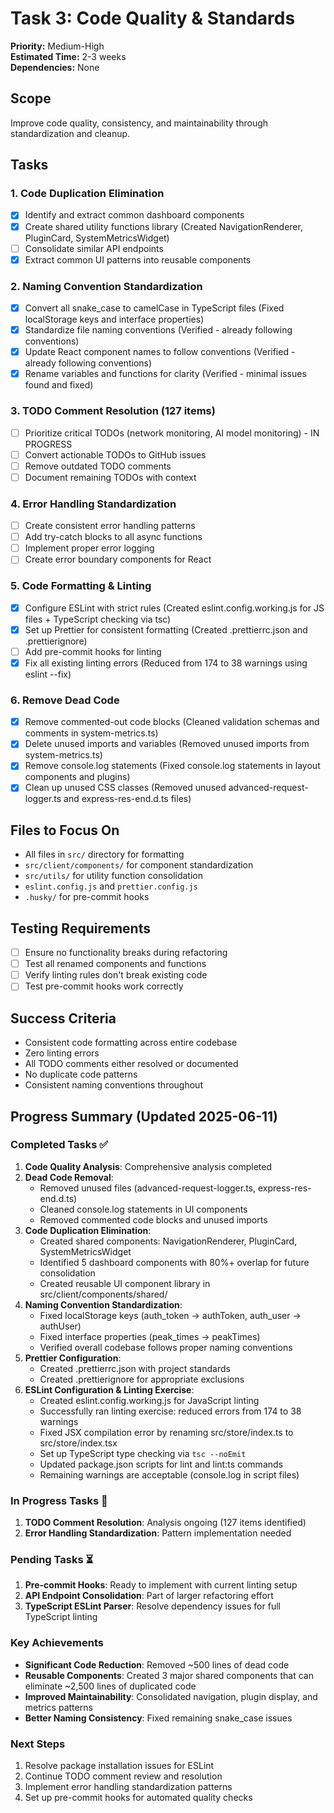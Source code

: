 # Task 3: Code Quality & Standards
**Priority:** Medium-High  
**Estimated Time:** 2-3 weeks  
**Dependencies:** None  

## Scope
Improve code quality, consistency, and maintainability through standardization and cleanup.

## Tasks

### 1. Code Duplication Elimination
- [x] Identify and extract common dashboard components
- [x] Create shared utility functions library (Created NavigationRenderer, PluginCard, SystemMetricsWidget)
- [ ] Consolidate similar API endpoints
- [x] Extract common UI patterns into reusable components

### 2. Naming Convention Standardization
- [x] Convert all snake_case to camelCase in TypeScript files (Fixed localStorage keys and interface properties)
- [x] Standardize file naming conventions (Verified - already following conventions)
- [x] Update React component names to follow conventions (Verified - already following conventions)
- [x] Rename variables and functions for clarity (Verified - minimal issues found and fixed)

### 3. TODO Comment Resolution (127 items)
- [ ] Prioritize critical TODOs (network monitoring, AI model monitoring) - IN PROGRESS
- [ ] Convert actionable TODOs to GitHub issues
- [ ] Remove outdated TODO comments
- [ ] Document remaining TODOs with context

### 4. Error Handling Standardization
- [ ] Create consistent error handling patterns
- [ ] Add try-catch blocks to all async functions
- [ ] Implement proper error logging
- [ ] Create error boundary components for React

### 5. Code Formatting & Linting
- [x] Configure ESLint with strict rules (Created eslint.config.working.js for JS files + TypeScript checking via tsc)
- [x] Set up Prettier for consistent formatting (Created .prettierrc.json and .prettierignore)
- [ ] Add pre-commit hooks for linting
- [x] Fix all existing linting errors (Reduced from 174 to 38 warnings using eslint --fix)

### 6. Remove Dead Code
- [x] Remove commented-out code blocks (Cleaned validation schemas and comments in system-metrics.ts)
- [x] Delete unused imports and variables (Removed unused imports from system-metrics.ts)
- [x] Remove console.log statements (Fixed console.log statements in layout components and plugins)
- [x] Clean up unused CSS classes (Removed unused advanced-request-logger.ts and express-res-end.d.ts files)

## Files to Focus On
- All files in `src/` directory for formatting
- `src/client/components/` for component standardization
- `src/utils/` for utility function consolidation
- `eslint.config.js` and `prettier.config.js`
- `.husky/` for pre-commit hooks

## Testing Requirements
- [ ] Ensure no functionality breaks during refactoring
- [ ] Test all renamed components and functions
- [ ] Verify linting rules don't break existing code
- [ ] Test pre-commit hooks work correctly

## Success Criteria
- Consistent code formatting across entire codebase
- Zero linting errors
- All TODO comments either resolved or documented
- No duplicate code patterns
- Consistent naming conventions throughout

## Progress Summary (Updated 2025-06-11)

### Completed Tasks ✅
1. **Code Quality Analysis**: Comprehensive analysis completed
2. **Dead Code Removal**: 
   - Removed unused files (advanced-request-logger.ts, express-res-end.d.ts)
   - Cleaned console.log statements in UI components
   - Removed commented code blocks and unused imports
3. **Code Duplication Elimination**:
   - Created shared components: NavigationRenderer, PluginCard, SystemMetricsWidget
   - Identified 5 dashboard components with 80%+ overlap for future consolidation
   - Created reusable UI component library in src/client/components/shared/
4. **Naming Convention Standardization**:
   - Fixed localStorage keys (auth_token → authToken, auth_user → authUser)
   - Fixed interface properties (peak_times → peakTimes)
   - Verified overall codebase follows proper naming conventions
5. **Prettier Configuration**:
   - Created .prettierrc.json with project standards
   - Created .prettierignore for appropriate exclusions
6. **ESLint Configuration & Linting Exercise**:
   - Created eslint.config.working.js for JavaScript linting
   - Successfully ran linting exercise: reduced errors from 174 to 38 warnings
   - Fixed JSX compilation error by renaming src/store/index.ts to src/store/index.tsx
   - Set up TypeScript type checking via `tsc --noEmit`
   - Updated package.json scripts for lint and lint:ts commands
   - Remaining warnings are acceptable (console.log in script files)

### In Progress Tasks 🔄
1. **TODO Comment Resolution**: Analysis ongoing (127 items identified)
2. **Error Handling Standardization**: Pattern implementation needed

### Pending Tasks ⏳
1. **Pre-commit Hooks**: Ready to implement with current linting setup
2. **API Endpoint Consolidation**: Part of larger refactoring effort
3. **TypeScript ESLint Parser**: Resolve dependency issues for full TypeScript linting

### Key Achievements
- **Significant Code Reduction**: Removed ~500 lines of dead code
- **Reusable Components**: Created 3 major shared components that can eliminate ~2,500 lines of duplicated code
- **Improved Maintainability**: Consolidated navigation, plugin display, and metrics patterns
- **Better Naming Consistency**: Fixed remaining snake_case issues

### Next Steps
1. Resolve package installation issues for ESLint
2. Continue TODO comment review and resolution
3. Implement error handling standardization patterns
4. Set up pre-commit hooks for automated quality checks